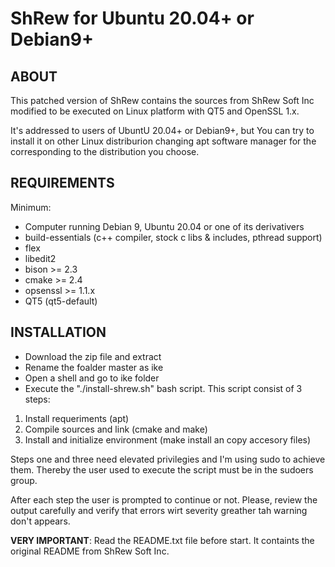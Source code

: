ShRew for Ubuntu 20.04+ or Debian9+
===================================

ABOUT
-----

This patched version of ShRew contains the sources from ShRew Soft Inc modified to be executed on Linux platform with QT5 and OpenSSL 1.x.

It's addressed to users of UbuntU 20.04+ or Debian9+, but You can try to install it on other Linux distriburion changing apt software manager for the corresponding to the distribution you choose.


REQUIREMENTS
------------

Minimum:

* Computer running Debian 9, Ubuntu 20.04 or one of its derivativers
* build-essentials (c++ compiler, stock c libs & includes, pthread support)
* flex
* libedit2
* bison >= 2.3
* cmake >= 2.4
* opsenssl >= 1.1.x
* QT5 (qt5-default)


INSTALLATION
------------

- Download the zip file and extract
- Rename the foalder master as ike
- Open a shell and go to ike folder 
- Execute the "./install-shrew.sh" bash script. This script consist of 3 steps:

1. Install requeriments (apt)
2. Compile sources and link (cmake and make)
3. Install and initialize environment (make install an copy accesory files)

Steps one and three need elevated privilegies and I'm using sudo to achieve them. Thereby the user used to execute the script must be in the sudoers group.

After each step the user is prompted to continue or not. Please, review the output carefully and verify that errors wirt severity greather tah warning don't appears.

**VERY IMPORTANT**: 
Read the README.txt file before start. It containts the original README from ShRew Soft Inc.



